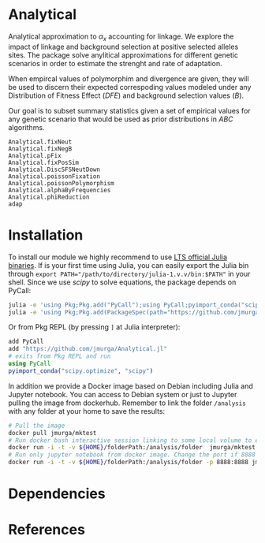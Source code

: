 # Analytical

Analytical approximation to $\alpha_{x}$ accounting for linkage. We explore the impact of linkage and background selection at positive selected alleles sites. The package  solve anylitical approximations for different genetic scenarios in order to estimate the strenght and rate of adaptation. 

When empircal values of polymorphim and divergence are given, they will be used to discern their expected correspoding values modeled under any Distribution of Fitness Effect (*DFE*) and background selection values (*B*). 

Our goal is to subset summary statistics given a set of empirical values for any genetic scenario that would be used as prior distributions in *ABC* algorithms.


```@docs
Analytical.fixNeut
Analytical.fixNegB
Analytical.pFix
Analytical.fixPosSim
Analytical.DiscSFSNeutDown
Analytical.poissonFixation
Analytical.poissonPolymorphism
Analytical.alphaByFrequencies
Analytical.phiReduction
adap
```

# Installation

To install our module we highly recommend to use [LTS official Julia binaries](https://julialang.org/downloads/). If is your first time using Julia, you can easily export the Julia bin through ```export PATH="/path/to/directory/julia-1.v.v/bin:$PATH"``` in your shell. Since we use *scipy* to solve equations, the package depends on PyCall:

```bash
julia -e 'using Pkg;Pkg.add("PyCall");using PyCall;pyimport_conda("scipy.optimize", "scipy")'
julia -e 'using Pkg;Pkg.add(PackageSpec(path="https://github.com/jmurga/Analytical.jl"))'
```

Or from Pkg REPL (by pressing `]` at Julia interpreter):

```julia
add PyCall
add "https://github.com/jmurga/Analytical.jl"
# exits from Pkg REPL and run
using PyCall
pyimport_conda("scipy.optimize", "scipy")
```

In addition we provide a Docker image based on Debian including Julia and Jupyter notebook. You can access to Debian system or just to Jupyter pulling the image from dockerhub. Remember to link the folder `/analysis` with any folder at your home to save the results:

```bash
# Pull the image
docker pull jmurga/mktest
# Run docker bash interactive session linking to some local volume to export data. 
docker run -i -t -v ${HOME}/folderPath:/analysis/folder  jmurga/mktest
# Run only jupyter notebook from docker image. Change the port if 8888 is already used
docker run -i -t -v ${HOME}/folderPath:/analysis/folder -p 8888:8888 jmurga/mktest /bin/bash -c "jupyter-lab --ip='*' --port=8888 --no-browser --allow-root"
```



# Dependencies

# References
